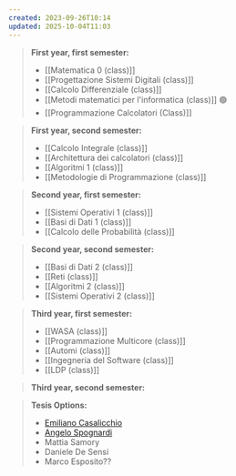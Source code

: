 ```yaml
---
created: 2023-09-26T10:14
updated: 2025-10-04T11:03
---
```

>**First year, first semester:**
>- [[Matematica 0 (class)]]
>- [[Progettazione Sistemi Digitali (class)]]
>- [[Calcolo Differenziale (class)]]
>- [[Metodi matematici per l'informatica (class)]] 🟢
>- [[Programmazione Calcolatori (Class)]]

>**First year, second semester:**
>- [[Calcolo Integrale (class)]]
>- [[Architettura dei calcolatori (class)]]
>- [[Algoritmi 1 (class)]]
>- [[Metodologie di Programmazione (class)]]

>**Second year, first semester:**
>- [[Sistemi Operativi 1 (class)]]
>- [[Basi di Dati 1 (class)]]
>- [[Calcolo delle Probabilità (class)]]

>**Second year, second semester:**
>- [[Basi di Dati 2 (class)]]
>- [[Reti (class)]]
>- [[Algoritmi 2 (class)]]
>- [[Sistemi Operativi 2 (class)]]  

>**Third year, first semester:**
>- [[WASA (class)]]
>- [[Programmazione Multicore (class)]]
>- [[Automi (class)]]
>- [[Ingegneria del Software (class)]]
>- [[LDP (class)]]

>**Third year, second semester:**

>**Tesis Options:**
>- [Emiliano Casalicchio](https://sites.google.com/uniroma1.it/emilianocasalicchio-eng/internship-thesis-tirocinio)
>- [Angelo Spognardi](https://netsecuritylab.github.io/thesis)
>- Mattia Samory
>- Daniele De Sensi
>- Marco Esposito??
>